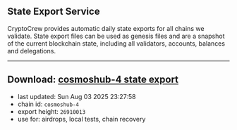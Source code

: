 ## State Export Service
CryptoCrew provides automatic daily state exports for all chains we validate. State export files can be used as genesis files and are a snapshot of the current blockchain state, including all validators, accounts, balances and delegations.

---
**Download: [cosmoshub-4 state export](https://dl-eu2.ccvalidators.com/SERVICE/cosmoshub/cosmoshub-4_export_26910013.json)**
---

- last updated: Sun Aug 03 2025 23:27:58
- chain id: `cosmoshub-4`
- export height: `26910013`
- use for: airdrops, local tests, chain recovery
